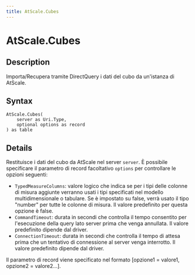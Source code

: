 ```yaml
---
title: AtScale.Cubes
---
```


# AtScale.Cubes


## Description

Importa/Recupera tramite DirectQuery i dati del cubo da un&#39;istanza di AtScale.


## Syntax

```powerquery
AtScale.Cubes(
    server as Uri.Type,
    optional options as record
) as table
```


## Details

Restituisce i dati del cubo da AtScale nel server <code>server</code>. È possibile specificare il parametro di record facoltativo <code>options</code> per controllare le opzioni seguenti:<ul>        <li><code>TypedMeasureColumns</code>: valore logico che indica se per i tipi delle colonne di misura aggiunte verranno usati i tipi specificati nel modello multidimensionale o tabulare. Se è impostato su false, verrà usato il tipo "number" per tutte le colonne di misura. Il valore predefinito per questa opzione è false.</li>        <li><code>CommandTimeout</code>: durata in secondi che controlla il tempo consentito per l'esecuzione della query lato server prima che venga annullata. Il valore predefinito dipende dal driver. </li>        <li><code>ConnectionTimeout</code>: durata in secondi che controlla il tempo di attesa prima che un tentativo di connessione al server venga interrotto. Il valore predefinito dipende dal driver. </li></ul>Il parametro di record viene specificato nel formato [opzione1 = valore1, opzione2 = valore2...].


